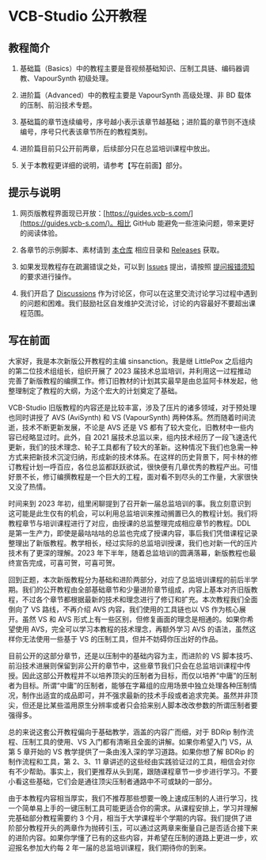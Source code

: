 # VCB-Studio 公开教程

## 教程简介

1. 基础篇（Basics）中的教程主要是音视频基础知识、压制工具链、编码器调教、VapourSynth 初级处理。

2. 进阶篇（Advanced）中的教程主要是 VapourSynth 高级处理、非 BD 载体的压制、前沿技术专题。

3. 基础篇的章节连续编号，序号越小表示该章节越基础；进阶篇的章节则不连续编号，序号只代表该章节所在的教程类别。

4. 进阶篇目前只公开前两章，后续部分只在总监培训课程中放出。

5. 关于本教程更详细的说明，请参考【写在前面】部分。

## 提示与说明

1. 网页版教程界面现已开放：[https://guides.vcb-s.com/](https://guides.vcb-s.com/)。相比 GitHub 能避免一些渲染问题，带来更好的阅读体验。

2. 各章节的示例脚本、素材请到 [本仓库](https://github.com/vcb-s/guides) 相应目录和 [Releases](https://github.com/vcb-s/guides/releases) 获取。

3. 如果发现教程存在疏漏错误之处，可以到 [Issues](https://github.com/vcb-s/guides/issues) 提出，请按照 [提问报错须知](https://github.com/vcb-s/guides/issues/8) 的要求进行操作。

4. 我们开启了 [Discussions](https://github.com/vcb-s/guides/discussions) 作为讨论区，你可以在这里交流讨论学习过程中遇到的问题和困难。我们鼓励社区自发维护交流讨论，讨论的内容最好不要超出课程范围。

## 写在前面

大家好，我是本次新版公开教程的主编 sinsanction。我是继 LittlePox 之后组内的第二位技术组组长，组织开展了 2023 届技术总监培训，并利用这一过程推动完善了新版教程的编撰工作。修订旧教材的计划其实最早是由总监阿卡林发起，他整理制定了教程的大纲，为这个宏大的计划奠定了基础。

VCB-Studio 旧版教程的内容还是比较丰富，涉及了压片的诸多领域，对于预处理也同时讲授了 AVS (AviSynth) 和 VS (VapourSynth) 两种体系。然而随着时间流逝，技术不断更新发展，不论是 AVS 还是 VS 都有了较大变化，旧教材中一些内容已经略显过时。此外，自 2021 届技术总监以来，组内技术经历了一段飞速迭代更新，我们的技术理念、轮子工具都有了较大的革新。这种情况下我们也急需一种方式来把新技术沉淀归纳，形成新的技术体系。在这样的历史背景下，阿卡林的修订教程计划一呼百应，各位总监都跃跃欲试，很快便有几章优秀的教程产出。可惜好景不长，修订编撰教程是一个巨大的工程，面对看不到尽头的工作量，大家很快又没了热情。

时间来到 2023 年初，组里闲聊提到了召开新一届总监培训的事。我立刻意识到这可能是此生仅有的机会，可以利用总监培训来推动搁置已久的教程计划。我们将教程章节与培训课程进行了对应，由授课的总监整理完成相应章节的教程。DDL 是第一生产力，即使是最咕咕咕的总监也完成了授课内容，事后我们凭借课程记录整理出了新版教程。教学相长，经过实际的总监培训授课，我们也对新一代的压片技术有了更深的理解。2023 年下半年，随着总监培训的圆满落幕，新版教程也最终宣告完成，可喜可贺，可喜可贺。

回到正题，本次新版教程分为基础和进阶两部分，对应了总监培训课程的前后半学期。我们的公开教程由全部基础章节和少量进阶章节组成，内容上基本对齐旧版教程，不过各个章节都根据最新的技术和理念进行了修订和扩充。本次教程我们全面倒向了 VS 路线，不再介绍 AVS 内容，我们使用的工具链也以 VS 作为核心展开。虽然 VS 和 AVS 形式上有一些区别，但修复画面的理念是相通的。如果你希望使用 AVS，完全可以学习本教程的技术理念，再额外学习 AVS 的语法，虽然这样你无法使用一些基于 VS 的压制工具，但并不妨碍你压出好的作品。

目前公开的这部分章节，还是以压制中的基础内容为主，而进阶的 VS 脚本技巧、前沿技术进展则保留到非公开的章节中，这些章节我们只会在总监培训课程中传授。因此这部公开教程并不以培养顶尖的压制者为目标，而仅以培养“中庸”的压制者为目标。所谓“中庸”的压制者，能够在字幕组的应用场景中独立处理各种压制情况，制作出适宜的成品即可，并不强求最新的技术手段或者追求完美。虽然并非顶尖，但还是比某些滥用原生分辨率或者只会拾来别人脚本改改参数的所谓压制者要强得多。

总的来说这套公开教程偏向于基础教学，涵盖的内容广而细，对于 BDRip 制作流程、压制工具的使用、VS 入门都有清晰且全面的讲解。如果你希望入门 VS，从第 5 章开始的 VS 教学提供了一条由浅入深的学习道路。如果你想了解 BDRip 的制作流程和工具，第 2、3、11 章讲述的这些经由实践验证过的工具，相信会对你有不少帮助。事实上，我们更推荐从头到尾，跟随课程章节一步步进行学习。不要小看这些基础，它们会是通往顶尖压制者通路中不可或缺的一部分。

由于本教程内容相当厚实，我们不推荐那些想要一晚上速成压制的人进行学习，找一个简单易上手的一键压制工具可能更适合你的需求。从课程安排上，学习并理解完基础部分教程需要约 3 个月，相当于大学课程半个学期的内容。我们提供了进阶部分教程开头的两章作为抛砖引玉，可以通过这两章来衡量自己是否适合接下来的进阶内容。如果你学懂了已有的这些内容，并希望在压制的道路上更进一步，欢迎报名参加大约每 2 年一届的总监培训课程，我们期待你的到来。
